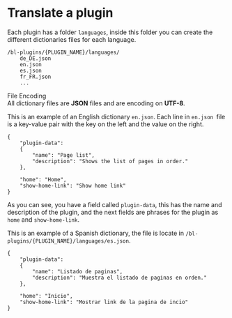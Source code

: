 # Translate a plugin
<!-- Position: 1 -->

Each plugin has a folder `languages`, inside this folder you can create the different dictionaries files for each language.

```
/bl-plugins/{PLUGIN_NAME}/languages/
	de_DE.json
	en.json
	es.json
	fr_FR.json
	...
```

<div class="note">
<div class="title">File Encoding</div>
All dictionary files are <b>JSON</b> files and are encoding on <b>UTF-8</b>.
</div>

This is an example of an English dictionary `en.json`. Each line in `en.json `file is a key-value pair with the key on the left and the value on the right.

```
{
	"plugin-data":
	{
		"name": "Page list",
		"description": "Shows the list of pages in order."
	},

	"home": "Home",
	"show-home-link": "Show home link"
}
```

As you can see, you have a field called `plugin-data`, this has the name and description of the plugin, and the next fields are phrases for the plugin as `home` and `show-home-link`.

This is an example of a Spanish dictionary, the file is locate in `/bl-plugins/{PLUGIN_NAME}/languages/es.json`.

```
{
	"plugin-data":
	{
		"name": "Listado de paginas",
		"description": "Muestra el listado de paginas en orden."
	},

	"home": "Inicio",
	"show-home-link": "Mostrar link de la pagina de incio"
}
```
